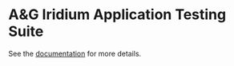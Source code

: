 # A&G Iridium Application Testing Suite

See the [documentation](https://mcasperson.gitbooks.io/iridiumapplicationtesting-gettingstartedguide/content/)
for more details.
